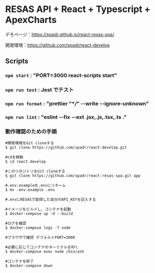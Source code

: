# RESAS API + React + Typescript + ApexCharts
デモページ：https://spadr.github.io/react-resas-spa/

開発環境：https://github.com/spadr/react-develop

## Scripts

### `npm start` : "PORT=3000 react-scripts start"

### `npm run test` : Jest でテスト

### `npm run format` : "prettier \"\*_/_\" --write --ignore-unknown"

### `npm run lint` : "eslint --fix --ext .jsx,.js,.tsx,.ts ."

### 動作確認のための手順

```
#開発環境をGit cloneする
$ git clone https://github.com/spadr/react-develop.git

#cdを移動
$ cd react-develop

#このリポジトリをGit cloneする
$ git clone https://github.com/spadr/react-resas-spa.git app

#.env.exampleを.envにリネーム
$ mv .env.example .env

#.envにRESASで取得した自分のAPI_KEYを記入する

#イメージをビルドし、コンテナを起動
$ docker-compose up -d --build

#ログを確認
$ docker-compose logs -f node

#ブラウザで確認 デフォルトPORT=3000

#必要に応じてコンテナのターミナルを叩く
$ docker-compose exec node /bin/ash

#コンテナを終了
$ docker-compose down

```

